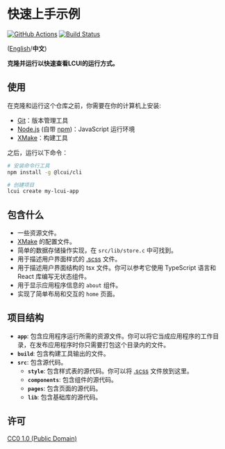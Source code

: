 # 快速上手示例

<a href="https://github.com/lc-ui/lcui-quick-start/actions"><img src="https://github.com/lc-ui/lcui-quick-start/workflows/C%2FC%2B%2B%20CI/badge.svg" alt="GitHub Actions"></a>
<a href="https://travis-ci.org/lc-ui/lcui-quick-start"><img src="https://travis-ci.org/lc-ui/lcui-quick-start.svg?branch=master" alt="Build Status"></a>

([English](README.md)/**中文**)

**克隆并运行以快速查看LCUI的运行方式。**

## 使用

在克隆和运行这个仓库之前，你需要在你的计算机上安装:

- [Git](https://git-scm.com)：版本管理工具
- [Node.js](https://nodejs.org/en/download/) (自带 [npm](http://npmjs.com))：JavaScript 运行环境
- [XMake](https://xmake.io/)：构建工具

之后，运行以下命令：

```bash
# 安装命令行工具
npm install -g @lcui/cli

# 创建项目
lcui create my-lcui-app
```

## 包含什么

- 一些资源文件。
- [XMake](https://xmake.io/) 的配置文件。
- 简单的数据存储操作实现，在 `src/lib/store.c` 中可找到。
- 用于描述用户界面样式的 [.scss](https://sass-lang.com/guide) 文件。
- 用于描述用户界面结构的 tsx 文件。你可以参考它使用 TypeScript 语言和 React 库编写无状态组件。
- 用于显示应用程序信息的 `about` 组件。
- 实现了简单布局和交互的 `home` 页面。

## 项目结构

- **`app`**: 包含应用程序运行所需的资源文件。你可以将它当成应用程序的工作目录，在发布应用程序时你只需要打包这个目录内的文件。
- **`build`**: 包含构建工具输出的文件。
- **`src`**: 包含源代码。
  - **`style`**: 包含样式表的源代码。你可以将 [.scss](https://sass-lang.com/guide) 文件放到这里。
  - **`components`**: 包含组件的源代码。
  - **`pages`**: 包含页面的源代码。
  - **`lib`**: 包含基础库的源代码。

## 许可

[CC0 1.0 (Public Domain)](LICENSE.md)

